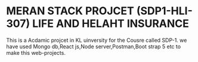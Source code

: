 # MERAN STACK PROJCET (SDP1-HLI-307) LIFE AND HELAHT INSURANCE
This is a Acdamic projcet in KL uinversity for the Cousre called SDP-1.
we have used Mongo db,React js,Node server,Postman,Boot strap 5 etc to make this web-projects.
